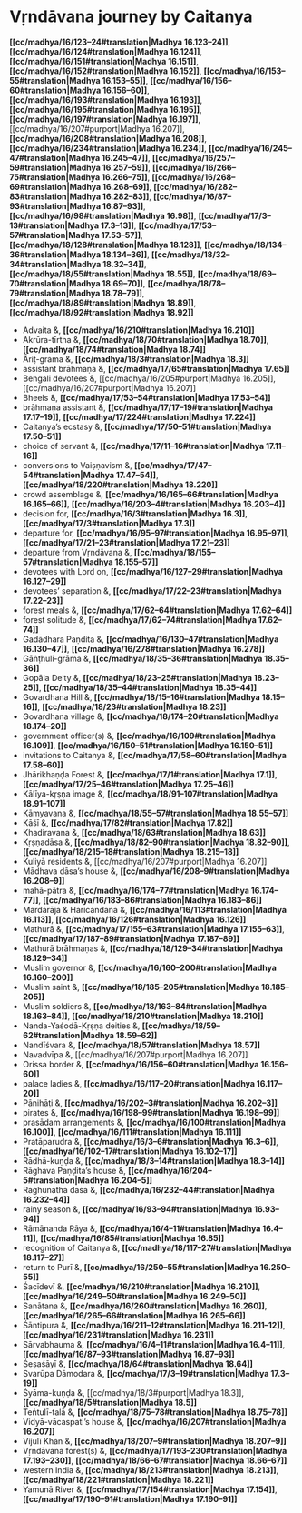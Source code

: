 # Vṛndāvana journey by Caitanya

**[[cc/madhya/16/123–24#translation|Madhya 16.123–24]]**, **[[cc/madhya/16/124#translation|Madhya 16.124]]**, **[[cc/madhya/16/151#translation|Madhya 16.151]]**, **[[cc/madhya/16/152#translation|Madhya 16.152]]**, **[[cc/madhya/16/153–55#translation|Madhya 16.153–55]]**, **[[cc/madhya/16/156–60#translation|Madhya 16.156–60]]**, **[[cc/madhya/16/193#translation|Madhya 16.193]]**, **[[cc/madhya/16/195#translation|Madhya 16.195]]**, **[[cc/madhya/16/197#translation|Madhya 16.197]]**, [[cc/madhya/16/207#purport|Madhya 16.207]], **[[cc/madhya/16/208#translation|Madhya 16.208]]**, **[[cc/madhya/16/234#translation|Madhya 16.234]]**, **[[cc/madhya/16/245–47#translation|Madhya 16.245–47]]**, **[[cc/madhya/16/257–59#translation|Madhya 16.257–59]]**, **[[cc/madhya/16/266–75#translation|Madhya 16.266–75]]**, **[[cc/madhya/16/268–69#translation|Madhya 16.268–69]]**, **[[cc/madhya/16/282–83#translation|Madhya 16.282–83]]**, **[[cc/madhya/16/87–93#translation|Madhya 16.87–93]]**, **[[cc/madhya/16/98#translation|Madhya 16.98]]**, **[[cc/madhya/17/3–13#translation|Madhya 17.3–13]]**, **[[cc/madhya/17/53–57#translation|Madhya 17.53–57]]**, **[[cc/madhya/18/128#translation|Madhya 18.128]]**, **[[cc/madhya/18/134–36#translation|Madhya 18.134–36]]**, **[[cc/madhya/18/32–34#translation|Madhya 18.32–34]]**, **[[cc/madhya/18/55#translation|Madhya 18.55]]**, **[[cc/madhya/18/69–70#translation|Madhya 18.69–70]]**, **[[cc/madhya/18/78–79#translation|Madhya 18.78–79]]**, **[[cc/madhya/18/89#translation|Madhya 18.89]]**, **[[cc/madhya/18/92#translation|Madhya 18.92]]**

* Advaita &, **[[cc/madhya/16/210#translation|Madhya 16.210]]**
* Akrūra-tīrtha &, **[[cc/madhya/18/70#translation|Madhya 18.70]]**, **[[cc/madhya/18/74#translation|Madhya 18.74]]**
* Āriṭ-grāma &, **[[cc/madhya/18/3#translation|Madhya 18.3]]**
* assistant brāhmaṇa &, **[[cc/madhya/17/65#translation|Madhya 17.65]]**
* Bengali devotees &, [[cc/madhya/16/205#purport|Madhya 16.205]], [[cc/madhya/16/207#purport|Madhya 16.207]]
* Bheels &, **[[cc/madhya/17/53–54#translation|Madhya 17.53–54]]**
* brāhmaṇa assistant &, **[[cc/madhya/17/17–19#translation|Madhya 17.17–19]]**, **[[cc/madhya/17/224#translation|Madhya 17.224]]**
* Caitanya’s ecstasy &, **[[cc/madhya/17/50–51#translation|Madhya 17.50–51]]**
* choice of servant &, **[[cc/madhya/17/11–16#translation|Madhya 17.11–16]]**
* conversions to Vaiṣṇavism &, **[[cc/madhya/17/47–54#translation|Madhya 17.47–54]]**, **[[cc/madhya/18/220#translation|Madhya 18.220]]**
* crowd assemblage &, **[[cc/madhya/16/165–66#translation|Madhya 16.165–66]]**, **[[cc/madhya/16/203–4#translation|Madhya 16.203–4]]**
* decision for, **[[cc/madhya/16/3#translation|Madhya 16.3]]**, **[[cc/madhya/17/3#translation|Madhya 17.3]]**
* departure for, **[[cc/madhya/16/95–97#translation|Madhya 16.95–97]]**, **[[cc/madhya/17/21–23#translation|Madhya 17.21–23]]**
* departure from Vṛndāvana &, **[[cc/madhya/18/155–57#translation|Madhya 18.155–57]]**
* devotees with Lord on, **[[cc/madhya/16/127–29#translation|Madhya 16.127–29]]**
* devotees’ separation &, **[[cc/madhya/17/22–23#translation|Madhya 17.22–23]]**
* forest meals &, **[[cc/madhya/17/62–64#translation|Madhya 17.62–64]]**
* forest solitude &, **[[cc/madhya/17/62–74#translation|Madhya 17.62–74]]**
* Gadādhara Paṇḍita &, **[[cc/madhya/16/130–47#translation|Madhya 16.130–47]]**, **[[cc/madhya/16/278#translation|Madhya 16.278]]**
* Gāṅṭhuli-grāma &, **[[cc/madhya/18/35–36#translation|Madhya 18.35–36]]**
* Gopāla Deity &, **[[cc/madhya/18/23–25#translation|Madhya 18.23–25]]**, **[[cc/madhya/18/35–44#translation|Madhya 18.35–44]]**
* Govardhana Hill &, **[[cc/madhya/18/15–16#translation|Madhya 18.15–16]]**, **[[cc/madhya/18/23#translation|Madhya 18.23]]**
* Govardhana village &, **[[cc/madhya/18/174–20#translation|Madhya 18.174–20]]**
* government officer(s) &, **[[cc/madhya/16/109#translation|Madhya 16.109]]**, **[[cc/madhya/16/150–51#translation|Madhya 16.150–51]]**
* invitations to Caitanya &, **[[cc/madhya/17/58–60#translation|Madhya 17.58–60]]**
* Jhārikhaṇḍa Forest &, **[[cc/madhya/17/1#translation|Madhya 17.1]]**, **[[cc/madhya/17/25–46#translation|Madhya 17.25–46]]**
* Kālīya-kṛṣṇa image &, **[[cc/madhya/18/91–107#translation|Madhya 18.91–107]]**
* Kāmyavana &, **[[cc/madhya/18/55–57#translation|Madhya 18.55–57]]**
* Kāśī &, **[[cc/madhya/17/82#translation|Madhya 17.82]]**
* Khadiravana &, **[[cc/madhya/18/63#translation|Madhya 18.63]]**
* Kṛṣṇadāsa &, **[[cc/madhya/18/82–90#translation|Madhya 18.82–90]]**, **[[cc/madhya/18/215–18#translation|Madhya 18.215–18]]**
* Kuliyā residents &, [[cc/madhya/16/207#purport|Madhya 16.207]]
* Mādhava dāsa’s house &, **[[cc/madhya/16/208–9#translation|Madhya 16.208–9]]**
* mahā-pātra &, **[[cc/madhya/16/174–77#translation|Madhya 16.174–77]]**, **[[cc/madhya/16/183–86#translation|Madhya 16.183–86]]**
* Mardarāja & Haricandana &, **[[cc/madhya/16/113#translation|Madhya 16.113]]**, **[[cc/madhya/16/126#translation|Madhya 16.126]]**
* Mathurā &, **[[cc/madhya/17/155–63#translation|Madhya 17.155–63]]**, **[[cc/madhya/17/187–89#translation|Madhya 17.187–89]]**
* Mathurā brāhmaṇas &, **[[cc/madhya/18/129–34#translation|Madhya 18.129–34]]**
* Muslim governor &, **[[cc/madhya/16/160–200#translation|Madhya 16.160–200]]**
* Muslim saint &, **[[cc/madhya/18/185–205#translation|Madhya 18.185–205]]**
* Muslim soldiers &, **[[cc/madhya/18/163–84#translation|Madhya 18.163–84]]**, **[[cc/madhya/18/210#translation|Madhya 18.210]]**
* Nanda-Yaśodā-Kṛṣṇa deities &, **[[cc/madhya/18/59–62#translation|Madhya 18.59–62]]**
* Nandīśvara &, **[[cc/madhya/18/57#translation|Madhya 18.57]]**
* Navadvīpa &, [[cc/madhya/16/207#purport|Madhya 16.207]]
* Orissa border &, **[[cc/madhya/16/156–60#translation|Madhya 16.156–60]]**
* palace ladies &, **[[cc/madhya/16/117–20#translation|Madhya 16.117–20]]**
* Pānihāṭi &, **[[cc/madhya/16/202–3#translation|Madhya 16.202–3]]**
* pirates &, **[[cc/madhya/16/198–99#translation|Madhya 16.198–99]]**
* prasādam arrangements &, **[[cc/madhya/16/100#translation|Madhya 16.100]]**, **[[cc/madhya/16/111#translation|Madhya 16.111]]**
* Pratāparudra &, **[[cc/madhya/16/3–6#translation|Madhya 16.3–6]]**, **[[cc/madhya/16/102–17#translation|Madhya 16.102–17]]**
* Rādhā-kuṇḍa &, **[[cc/madhya/18/3–14#translation|Madhya 18.3–14]]**
* Rāghava Paṇḍita’s house &, **[[cc/madhya/16/204–5#translation|Madhya 16.204–5]]**
* Raghunātha dāsa &, **[[cc/madhya/16/232–44#translation|Madhya 16.232–44]]**
* rainy season &, **[[cc/madhya/16/93–94#translation|Madhya 16.93–94]]**
* Rāmānanda Rāya &, **[[cc/madhya/16/4–11#translation|Madhya 16.4–11]]**, **[[cc/madhya/16/85#translation|Madhya 16.85]]**
* recognition of Caitanya &, **[[cc/madhya/18/117–27#translation|Madhya 18.117–27]]**
* return to Purī &, **[[cc/madhya/16/250–55#translation|Madhya 16.250–55]]**
* Śacīdevī &, **[[cc/madhya/16/210#translation|Madhya 16.210]]**, **[[cc/madhya/16/249–50#translation|Madhya 16.249–50]]**
* Sanātana &, **[[cc/madhya/16/260#translation|Madhya 16.260]]**, **[[cc/madhya/16/265–66#translation|Madhya 16.265–66]]**
* Śāntipura &, **[[cc/madhya/16/211–12#translation|Madhya 16.211–12]]**, **[[cc/madhya/16/231#translation|Madhya 16.231]]**
* Sārvabhauma &, **[[cc/madhya/16/4–11#translation|Madhya 16.4–11]]**, **[[cc/madhya/16/87–93#translation|Madhya 16.87–93]]**
* Śeṣaśāyī &, **[[cc/madhya/18/64#translation|Madhya 18.64]]**
* Svarūpa Dāmodara &, **[[cc/madhya/17/3–19#translation|Madhya 17.3–19]]**
* Śyāma-kuṇḍa &, [[cc/madhya/18/3#purport|Madhya 18.3]], **[[cc/madhya/18/5#translation|Madhya 18.5]]**
* Teṅtulī-talā &, **[[cc/madhya/18/75–78#translation|Madhya 18.75–78]]**
* Vidyā-vācaspati’s house &, **[[cc/madhya/16/207#translation|Madhya 16.207]]**
* Vijulī Khān &, **[[cc/madhya/18/207–9#translation|Madhya 18.207–9]]**
* Vṛndāvana forest(s) &, **[[cc/madhya/17/193–230#translation|Madhya 17.193–230]]**, **[[cc/madhya/18/66–67#translation|Madhya 18.66–67]]**
* western India &, **[[cc/madhya/18/213#translation|Madhya 18.213]]**, **[[cc/madhya/18/221#translation|Madhya 18.221]]**
* Yamunā River &, **[[cc/madhya/17/154#translation|Madhya 17.154]]**, **[[cc/madhya/17/190–91#translation|Madhya 17.190–91]]**
